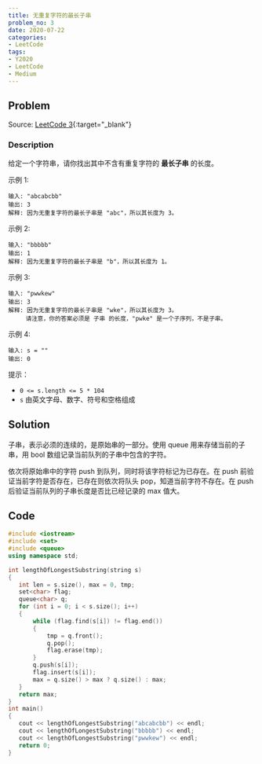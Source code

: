 ```yaml
---
title: 无重复字符的最长子串
problem_no: 3
date: 2020-07-22
categories:
- LeetCode
tags:
- Y2020
- LeetCode
- Medium
---
```


<!-- more -->

## Problem

Source: [LeetCode 3](https://leetcode-cn.com/problems/longest-substring-without-repeating-characters/){:target="_blank"}

### Description

给定一个字符串，请你找出其中不含有重复字符的 **最长子串** 的长度。

示例 1:

```text
输入: "abcabcbb"
输出: 3
解释: 因为无重复字符的最长子串是 "abc"，所以其长度为 3。
```

示例 2:

```text
输入: "bbbbb"
输出: 1
解释: 因为无重复字符的最长子串是 "b"，所以其长度为 1。
```

示例 3:

```text
输入: "pwwkew"
输出: 3
解释: 因为无重复字符的最长子串是 "wke"，所以其长度为 3。
     请注意，你的答案必须是 子串 的长度，"pwke" 是一个子序列，不是子串。
```

示例 4:

```text
输入: s = ""
输出: 0
```

提示：

- `0 <= s.length <= 5 * 104`
- `s` 由英文字母、数字、符号和空格组成

## Solution

子串，表示必须的连续的，是原始串的一部分。使用 queue 用来存储当前的子串，用 bool 数组记录当前队列的子串中包含的字符。

依次将原始串中的字符 push 到队列，同时将该字符标记为已存在。在 push 前验证当前字符是否存在，已存在则依次将队头 pop，知道当前字符不存在。在 push 后验证当前队列的子串长度是否比已经记录的 max 值大。

## Code

 ```cpp
#include <iostream>
#include <set>
#include <queue>
using namespace std;

int lengthOfLongestSubstring(string s)
{
    int len = s.size(), max = 0, tmp;
    set<char> flag;
    queue<char> q;
    for (int i = 0; i < s.size(); i++)
    {
        while (flag.find(s[i]) != flag.end())
        {
            tmp = q.front();
            q.pop();
            flag.erase(tmp);
        }
        q.push(s[i]);
        flag.insert(s[i]);
        max = q.size() > max ? q.size() : max;
    }
    return max;
}
int main()
{
    cout << lengthOfLongestSubstring("abcabcbb") << endl;
    cout << lengthOfLongestSubstring("bbbbb") << endl;
    cout << lengthOfLongestSubstring("pwwkew") << endl;
    return 0;
}
```
